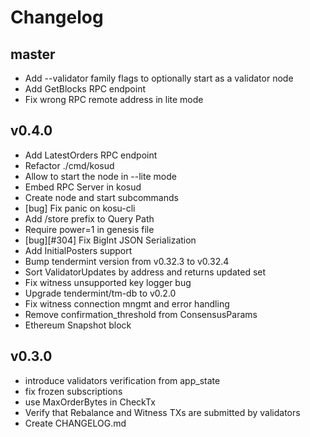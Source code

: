 # Changelog

## master

-   Add --validator family flags to optionally start as a validator node
-   Add GetBlocks RPC endpoint
-   Fix wrong RPC remote address in lite mode

## v0.4.0

-   Add LatestOrders RPC endpoint
-   Refactor ./cmd/kosud
-   Allow to start the node in --lite mode
-   Embed RPC Server in kosud
-   Create node and start subcommands
-   [bug] Fix panic on kosu-cli
-   Add /store prefix to Query Path
-   Require power=1 in genesis file
-   [bug][\#304] Fix BigInt JSON Serialization
-   Add InitialPosters support
-   Bump tendermint version from v0.32.3 to v0.32.4
-   Sort ValidatorUpdates by address and returns updated set
-   Fix witness unsupported key logger bug
-   Upgrade tendermint/tm-db to v0.2.0
-   Fix witness connection mngmt and error handling
-   Remove confirmation_threshold from ConsensusParams
-   Ethereum Snapshot block

## v0.3.0

-   introduce validators verification from app_state
-   fix frozen subscriptions
-   use MaxOrderBytes in CheckTx
-   Verify that Rebalance and Witness TXs are submitted by validators
-   Create CHANGELOG.md
